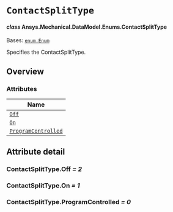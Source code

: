 # `ContactSplitType`

<a id="ansys.mechanical.stubs.v241.Ansys.Mechanical.DataModel.Enums.ContactSplitType"></a>

#### *class* Ansys.Mechanical.DataModel.Enums.ContactSplitType

Bases: [`enum.Enum`](https://docs.python.org/3/library/enum.html#enum.Enum)

Specifies the ContactSplitType.

<!-- !! processed by numpydoc !! -->

<a id="overview"></a>

## Overview

### Attributes

| Name |
| ------------------------------------------------------------ |
| [`Off`](#ContactSplitType.Off) |
| [`On`](#ContactSplitType.On) |
| [`ProgramControlled`](#ContactSplitType.ProgramControlled) |

<a id="attribute-detail"></a>

## Attribute detail

<a id="ContactSplitType.Off"></a>

### ContactSplitType.Off *= 2*

<a id="ContactSplitType.On"></a>

### ContactSplitType.On *= 1*

<a id="ContactSplitType.ProgramControlled"></a>

### ContactSplitType.ProgramControlled *= 0*


